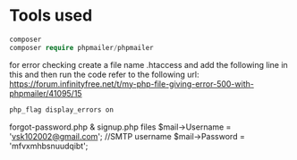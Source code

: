# Tools used

``` php
composer
composer require phpmailer/phpmailer
```

for error checking
create a file name .htaccess and add the following line in this and then run the code
refer to the following url: <https://forum.infinityfree.net/t/my-php-file-giving-error-500-with-phpmailer/41095/15>

``` php
php_flag display_errors on  
```


forgot-password.php & signup.php files
$mail->Username   = 'vsk102002@gmail.com';                     //SMTP username
$mail->Password   = 'mfvxmhbsnuudqibt';   